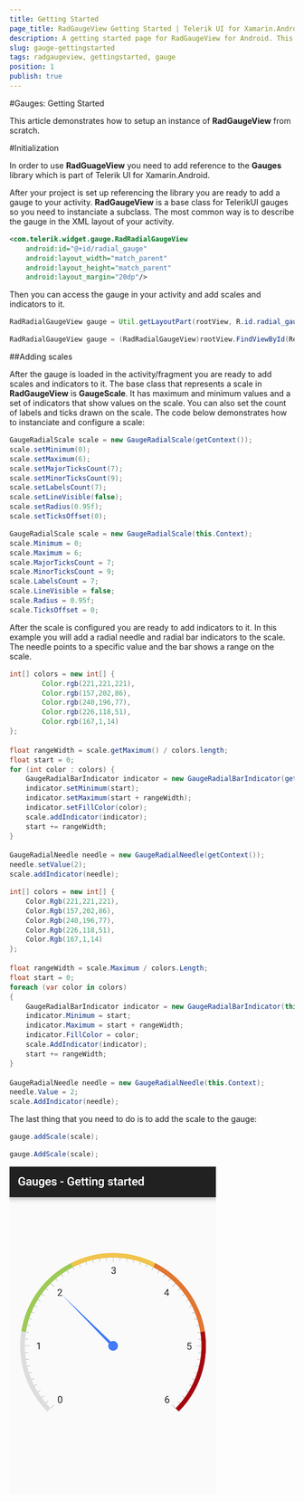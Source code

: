 ```yaml
---
title: Getting Started
page_title: RadGaugeView Getting Started | Telerik UI for Xamarin.Android Documentation
description: A getting started page for RadGaugeView for Android. This article explains what are the steps to create a RadGaugeView instance from scratch.
slug: gauge-gettingstarted
tags: radgaugeview, gettingstarted, gauge
position: 1
publish: true
---
```


#Gauges: Getting Started

This article demonstrates how to setup an instance of **RadGaugeView** from scratch.

#Initialization

In order to use **RadGuageView** you need to add reference to the **Gauges** library which is part of Telerik UI for Xamarin.Android.

After your project is set up referencing the library you are ready to add a gauge to your activity. **RadGaugeView** is a base class for TelerikUI gauges so you need to instanciate a subclass. The most common way is to describe the gauge in the XML layout of your activity.

```XML
<com.telerik.widget.gauge.RadRadialGaugeView
    android:id="@+id/radial_gauge"
    android:layout_width="match_parent"
    android:layout_height="match_parent"
    android:layout_margin="20dp"/>
```

Then you can access the gauge in your activity and add scales and indicators to it.

```Java
RadRadialGaugeView gauge = Util.getLayoutPart(rootView, R.id.radial_gauge, RadRadialGaugeView.class);
```
```C#
RadRadialGaugeView gauge = (RadRadialGaugeView)rootView.FindViewById(Resource.Id.radial_gauge);
```

##Adding scales

After the gauge is loaded in the activity/fragment you are ready to add scales and indicators to it. The base class that represents a scale in **RadGaugeView** is **GaugeScale**. It has maximum and minimum values and a set of indicators that show values on the scale. You can also set the count of labels and ticks drawn on the scale. The code below demonstrates how to instanciate and configure a scale:

```Java
GaugeRadialScale scale = new GaugeRadialScale(getContext());
scale.setMinimum(0);
scale.setMaximum(6);
scale.setMajorTicksCount(7);
scale.setMinorTicksCount(9);
scale.setLabelsCount(7);
scale.setLineVisible(false);
scale.setRadius(0.95f);
scale.setTicksOffset(0);
```
```C#
GaugeRadialScale scale = new GaugeRadialScale(this.Context);
scale.Minimum = 0;
scale.Maximum = 6;
scale.MajorTicksCount = 7;
scale.MinorTicksCount = 9;
scale.LabelsCount = 7;
scale.LineVisible = false;
scale.Radius = 0.95f;
scale.TicksOffset = 0;
```

After the scale is configured you are ready to add indicators to it. In this example you will add a radial needle and radial bar indicators to the scale. The needle points to a specific value and the bar shows a range on the scale.

```Java
int[] colors = new int[] {
        Color.rgb(221,221,221),
        Color.rgb(157,202,86),
        Color.rgb(240,196,77),
        Color.rgb(226,118,51),
        Color.rgb(167,1,14)
};

float rangeWidth = scale.getMaximum() / colors.length;
float start = 0;
for (int color : colors) {
    GaugeRadialBarIndicator indicator = new GaugeRadialBarIndicator(getContext());
    indicator.setMinimum(start);
    indicator.setMaximum(start + rangeWidth);
    indicator.setFillColor(color);
    scale.addIndicator(indicator);
    start += rangeWidth;
}

GaugeRadialNeedle needle = new GaugeRadialNeedle(getContext());
needle.setValue(2);
scale.addIndicator(needle);
```
```C#
int[] colors = new int[] {
    Color.Rgb(221,221,221),
    Color.Rgb(157,202,86),
    Color.Rgb(240,196,77),
    Color.Rgb(226,118,51),
    Color.Rgb(167,1,14)
};

float rangeWidth = scale.Maximum / colors.Length;
float start = 0;
foreach (var color in colors)
{
    GaugeRadialBarIndicator indicator = new GaugeRadialBarIndicator(this.Context);
    indicator.Minimum = start;
    indicator.Maximum = start + rangeWidth;
    indicator.FillColor = color;
    scale.AddIndicator(indicator);
    start += rangeWidth;
}

GaugeRadialNeedle needle = new GaugeRadialNeedle(this.Context);
needle.Value = 2;
scale.AddIndicator(needle);
```

The last thing that you need to do is to add the scale to the gauge:

```Java
gauge.addScale(scale);
```
```C#
gauge.AddScale(scale);
```

![TelerikUI-Gauges-GettingStarted](images/gauges-getting-started.png "This is how the gauge should look like.")